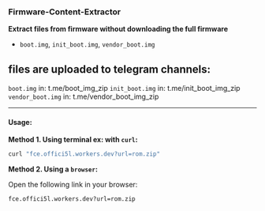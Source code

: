 ### Firmware-Content-Extractor  
**Extract files from firmware without downloading the full firmware**

- `boot.img`, `init_boot.img`, `vendor_boot.img`

## files are uploaded to telegram channels:
`boot.img` in: t.me/boot_img_zip
`init_boot.img` in: t.me/init_boot_img_zip
`vendor_boot.img` in: t.me/vendor_boot_img_zip
___

#### **Usage:**

**Method 1. Using terminal ex: with `curl`:**

```bash
curl "fce.offici5l.workers.dev?url=rom.zip"
```

**Method 2. Using a `browser`:**

Open the following link in your browser:

`fce.offici5l.workers.dev?url=rom.zip`

